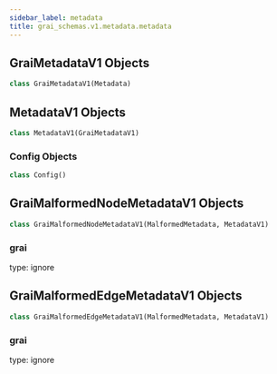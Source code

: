 ```yaml
---
sidebar_label: metadata
title: grai_schemas.v1.metadata.metadata
---
```


## GraiMetadataV1 Objects

```python
class GraiMetadataV1(Metadata)
```



## MetadataV1 Objects

```python
class MetadataV1(GraiMetadataV1)
```



### Config Objects

```python
class Config()
```



## GraiMalformedNodeMetadataV1 Objects

```python
class GraiMalformedNodeMetadataV1(MalformedMetadata, MetadataV1)
```



### grai

type: ignore

## GraiMalformedEdgeMetadataV1 Objects

```python
class GraiMalformedEdgeMetadataV1(MalformedMetadata, MetadataV1)
```



### grai

type: ignore
